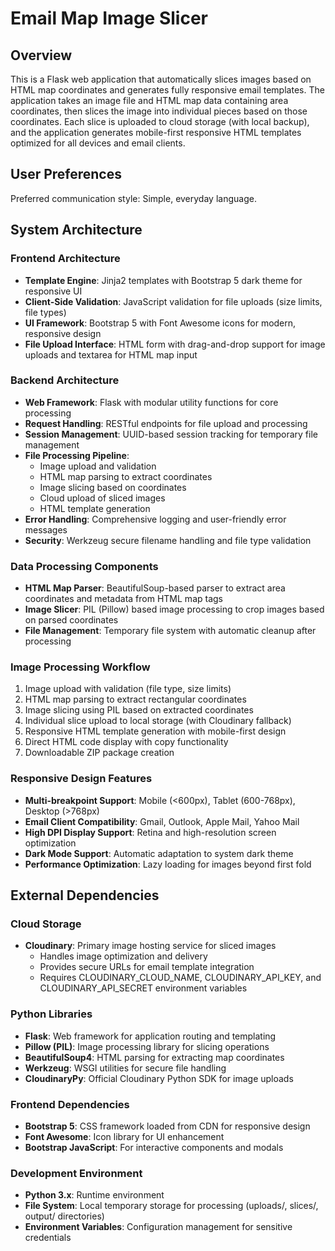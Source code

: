 # Email Map Image Slicer

## Overview

This is a Flask web application that automatically slices images based on HTML map coordinates and generates fully responsive email templates. The application takes an image file and HTML map data containing area coordinates, then slices the image into individual pieces based on those coordinates. Each slice is uploaded to cloud storage (with local backup), and the application generates mobile-first responsive HTML templates optimized for all devices and email clients.

## User Preferences

Preferred communication style: Simple, everyday language.

## System Architecture

### Frontend Architecture
- **Template Engine**: Jinja2 templates with Bootstrap 5 dark theme for responsive UI
- **Client-Side Validation**: JavaScript validation for file uploads (size limits, file types)
- **UI Framework**: Bootstrap 5 with Font Awesome icons for modern, responsive design
- **File Upload Interface**: HTML form with drag-and-drop support for image uploads and textarea for HTML map input

### Backend Architecture
- **Web Framework**: Flask with modular utility functions for core processing
- **Request Handling**: RESTful endpoints for file upload and processing
- **Session Management**: UUID-based session tracking for temporary file management
- **File Processing Pipeline**: 
  - Image upload and validation
  - HTML map parsing to extract coordinates
  - Image slicing based on coordinates
  - Cloud upload of sliced images
  - HTML template generation
- **Error Handling**: Comprehensive logging and user-friendly error messages
- **Security**: Werkzeug secure filename handling and file type validation

### Data Processing Components
- **HTML Map Parser**: BeautifulSoup-based parser to extract area coordinates and metadata from HTML map tags
- **Image Slicer**: PIL (Pillow) based image processing to crop images based on parsed coordinates
- **File Management**: Temporary file system with automatic cleanup after processing

### Image Processing Workflow
1. Image upload with validation (file type, size limits)
2. HTML map parsing to extract rectangular coordinates
3. Image slicing using PIL based on extracted coordinates
4. Individual slice upload to local storage (with Cloudinary fallback)
5. Responsive HTML template generation with mobile-first design
6. Direct HTML code display with copy functionality
7. Downloadable ZIP package creation

### Responsive Design Features
- **Multi-breakpoint Support**: Mobile (<600px), Tablet (600-768px), Desktop (>768px)
- **Email Client Compatibility**: Gmail, Outlook, Apple Mail, Yahoo Mail
- **High DPI Display Support**: Retina and high-resolution screen optimization
- **Dark Mode Support**: Automatic adaptation to system dark theme
- **Performance Optimization**: Lazy loading for images beyond first fold

## External Dependencies

### Cloud Storage
- **Cloudinary**: Primary image hosting service for sliced images
  - Handles image optimization and delivery
  - Provides secure URLs for email template integration
  - Requires CLOUDINARY_CLOUD_NAME, CLOUDINARY_API_KEY, and CLOUDINARY_API_SECRET environment variables

### Python Libraries
- **Flask**: Web framework for application routing and templating
- **Pillow (PIL)**: Image processing library for slicing operations
- **BeautifulSoup4**: HTML parsing for extracting map coordinates
- **Werkzeug**: WSGI utilities for secure file handling
- **CloudinaryPy**: Official Cloudinary Python SDK for image uploads

### Frontend Dependencies
- **Bootstrap 5**: CSS framework loaded from CDN for responsive design
- **Font Awesome**: Icon library for UI enhancement
- **Bootstrap JavaScript**: For interactive components and modals

### Development Environment
- **Python 3.x**: Runtime environment
- **File System**: Local temporary storage for processing (uploads/, slices/, output/ directories)
- **Environment Variables**: Configuration management for sensitive credentials